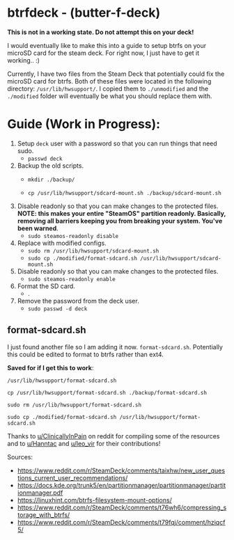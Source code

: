 # btrfdeck - (butter-f-deck)

**This is not in a working state. Do not attempt this on your deck!**

I would eventually like to make this into a guide to setup btrfs on your microSD card for the steam deck. For right now, I just have to get it working.. :)

Currently, I have two files from the Steam Deck that potentially could fix the microSD card for btrfs. Both of these files were located in the following directory: `/usr/lib/hwsupport/`. I copied them to `./unmodified` and the `./modified` folder will eventually be what you should replace them with.

# Guide (**Work in Progress**): 
1. Setup `deck` user with a password so that you can run things that need sudo.
    * `passwd deck`
2. Backup the old scripts.
    * `mkdir ./backup/`

    * `cp /usr/lib/hwsupport/sdcard-mount.sh ./backup/sdcard-mount.sh`
3. Disable readonly so that you can make changes to the protected files. **NOTE: this makes your entire "SteamOS" partition readonly. Basically, removing all barriers keeping you from breaking your system. You've been warned**.
    * `sudo steamos-readonly disable`
4. Replace with modified configs.
    * `sudo rm /usr/lib/hwsupport/sdcard-mount.sh`
    * `sudo cp ./modified/format-sdcard.sh /usr/lib/hwsupport/sdcard-mount.sh`
5. Disable readonly so that you can make changes to the protected files.
    * `sudo steamos-readonly enable`
6. Format the SD card.
    * .
7. Remove the password from the deck user.
    * `sudo passwd -d deck`

## format-sdcard.sh

I just found another file so I am adding it now. `format-sdcard.sh`. Potentially this could be edited to format to btrfs rather than ext4.

**Saved for if I get this to work**:

`/usr/lib/hwsupport/format-sdcard.sh`

`cp /usr/lib/hwsupport/format-sdcard.sh ./backup/format-sdcard.sh`

`sudo rm /usr/lib/hwsupport/format-sdcard.sh`

`sudo cp ./modified/format-sdcard.sh /usr/lib/hwsupport/format-sdcard.sh`



Thanks to [u/ClinicallyInPain](https://www.reddit.com/user/ClinicallyInPain/) on reddit for compiling some of the resources and to [u/Hanntac](https://www.reddit.com/user/Hanntac/) and [u/leo_vir](https://www.reddit.com/user/leo_vir/) for their contributions!

Sources:
* https://www.reddit.com/r/SteamDeck/comments/taixhw/new_user_questions_current_user_recommendations/
* https://docs.kde.org/trunk5/en/partitionmanager/partitionmanager/partitionmanager.pdf
* https://linuxhint.com/btrfs-filesystem-mount-options/
* https://www.reddit.com/r/SteamDeck/comments/t76wh6/compressing_storage_with_btrfs/
* https://www.reddit.com/r/SteamDeck/comments/t79fqj/comment/hziqcf5/